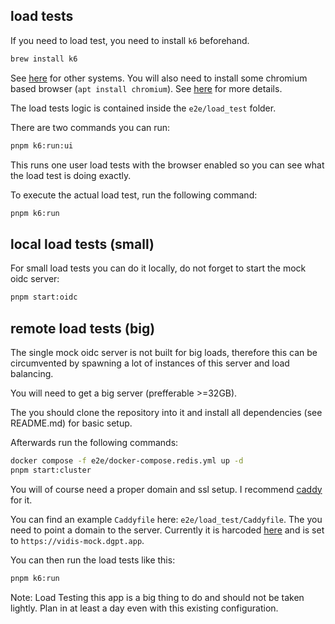 ## load tests

If you need to load test, you need to install `k6` beforehand.

```sh
brew install k6
```

See [here](https://grafana.com/docs/k6/latest/set-up/install-k6/) for other systems.
You will also need to install some chromium based browser (`apt install chromium`).
See [here](https://grafana.com/docs/k6/latest/using-k6-browser/) for more details.

The load tests logic is contained inside the `e2e/load_test` folder.

There are two commands you can run:

```sh
pnpm k6:run:ui
```

This runs one user load tests with the browser enabled so you can see what the load test is doing exactly.

To execute the actual load test, run the following command:

```sh
pnpm k6:run
```

## local load tests (small)

For small load tests you can do it locally, do not forget to start the mock oidc server:

```sh
pnpm start:oidc
```

## remote load tests (big)

The single mock oidc server is not built for big loads, therefore this can be circumvented by spawning a lot of
instances of this server and load balancing.

You will need to get a big server (prefferable >=32GB).

The you should clone the repository into it and install all dependencies (see README.md) for basic setup.

Afterwards run the following commands:

```sh
docker compose -f e2e/docker-compose.redis.yml up -d
pnpm start:cluster
```

You will of course need a proper domain and ssl setup. I recommend [caddy](https://caddyserver.com/docs/install) for it.

You can find an example `Caddyfile` here: `e2e/load_test/Caddyfile`. The you need to point a domain to the server.
Currently it is harcoded [here](./src/auth/providers/vidis-mock.ts) and is set to `https://vidis-mock.dgpt.app`.

You can then run the load tests like this:

```sh
pnpm k6:run
```

Note: Load Testing this app is a big thing to do and should not be taken lightly. Plan in at least a day even with this existing configuration.
